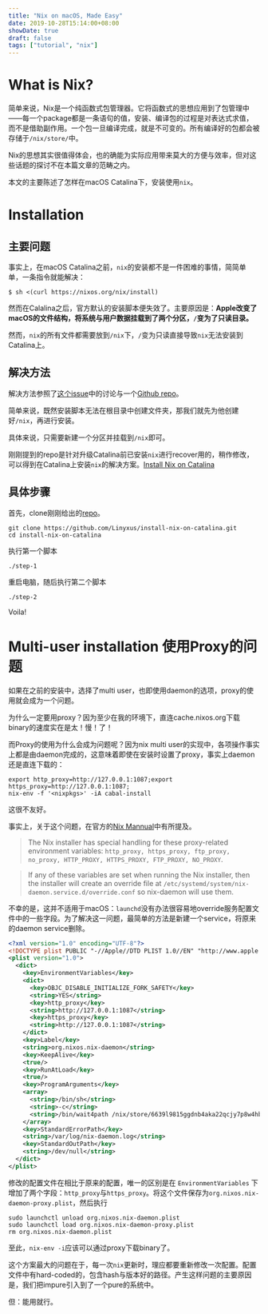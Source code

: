 ```yaml
---
title: "Nix on macOS, Made Easy"
date: 2019-10-28T15:14:00+08:00
showDate: true
draft: false
tags: ["tutorial", "nix"]
---
```


# What is Nix?

简单来说，Nix是一个纯函数式包管理器。它将函数式的思想应用到了包管理中——每一个package都是一条语句的值，安装、编译包的过程是对表达式求值，而不是借助副作用。一个包一旦编译完成，就是不可变的。所有编译好的包都会被存储于`/nix/store/`中。

Nix的思想其实很值得体会，也的确能为实际应用带来莫大的方便与效率，但对这些话题的探讨不在本篇文章的范畴之内。

本文的主要陈述了怎样在macOS Catalina下，安装使用`nix`。

# Installation

## 主要问题

事实上，在macOS Catalina之前，`nix`的安装都不是一件困难的事情，简简单单，一条指令就能解决：

```shell
$ sh <(curl https://nixos.org/nix/install)
```

然而在Calalina之后，官方默认的安装脚本便失效了。主要原因是：**Apple改变了macOS的文件结构，将系统与用户数据挂载到了两个分区，`/`变为了只读目录。**

然而，`nix`的所有文件都需要放到`/nix`下，`/`变为只读直接导致`nix`无法安装到Catalina上。

## 解决方法

解决方法参照了[这个issue](https://github.com/NixOS/nix/issues/2925)中的讨论与一个[Github repo](https://github.com/steshaw/catalina-nix-upgrade)。

简单来说，既然安装脚本无法在根目录中创建文件夹，那我们就先为他创建好`/nix`，再进行安装。

具体来说，只需要新建一个分区并挂载到`/nix`即可。

刚刚提到的repo是针对升级Catalina前已安装`nix`进行recover用的，稍作修改，可以得到在Catalina上安装`nix`的解决方案。[Install Nix on Catalina](https://github.com/Linyxus/install-nix-on-catalina)

## 具体步骤

首先，clone刚刚给出的[repo](https://github.com/Linyxus/install-nix-on-catalina)。

```shell
git clone https://github.com/Linyxus/install-nix-on-catalina.git
cd install-nix-on-catalina
```

执行第一个脚本

```shell
./step-1
```

重启电脑，随后执行第二个脚本

```shell
./step-2
```

Voila!

# Multi-user installation 使用Proxy的问题

如果在之前的安装中，选择了multi user，也即使用daemon的选项，proxy的使用就会成为一个问题。

为什么一定要用proxy？因为至少在我的环境下，直连cache.nixos.org下载binary的速度实在是太！慢！了！

而Proxy的使用为什么会成为问题呢？因为nix multi user的实现中，各项操作事实上都是由daemon完成的，这意味着即使在安装时设置了proxy，事实上daemon还是直连下载的：

```shell
export http_proxy=http://127.0.0.1:1087;export https_proxy=http://127.0.0.1:1087;
nix-env -f '<nixpkgs>' -iA cabal-install
```

这很不友好。

事实上，关于这个问题，在官方的[Nix Mannual](https://nixos.org/nix/manual/#sec-installer-proxy-settings)中有所提及。

> The Nix installer has special handling for these proxy-related environment variables: `http_proxy, https_proxy, ftp_proxy, no_proxy, HTTP_PROXY, HTTPS_PROXY, FTP_PROXY, NO_PROXY`.

> If any of these variables are set when running the Nix installer, then the installer will create an override file at `/etc/systemd/system/nix-daemon.service.d/override.conf` so nix-daemon will use them.

不幸的是，这并不适用于macOS：`launchd`没有办法很容易地override服务配置文件中的一些字段。为了解决这一问题，最简单的方法是新建一个service，将原来的daemon service删除。

```XML
<?xml version="1.0" encoding="UTF-8"?>
<!DOCTYPE plist PUBLIC "-//Apple//DTD PLIST 1.0//EN" "http://www.apple.com/DTDs/PropertyList-1.0.dtd">
<plist version="1.0">
  <dict>
    <key>EnvironmentVariables</key>
    <dict>
      <key>OBJC_DISABLE_INITIALIZE_FORK_SAFETY</key>
      <string>YES</string>
      <key>http_proxy</key>
      <string>http://127.0.0.1:1087</string>
      <key>https_proxy</key>
      <string>http://127.0.0.1:1087</string>
    </dict>
    <key>Label</key>
    <string>org.nixos.nix-daemon</string>
    <key>KeepAlive</key>
    <true/>
    <key>RunAtLoad</key>
    <true/>
    <key>ProgramArguments</key>
    <array>
      <string>/bin/sh</string>
      <string>-c</string>
      <string>/bin/wait4path /nix/store/6639l9815ggdnb4aka22qcjy7p8w4hb9-nix-2.3.1/bin/nix-daemon &amp;&amp; /nix/store/6639l9815ggdnb4aka22qcjy7p8w4hb9-nix-2.3.1/bin/nix-daemon</string>
    </array>
    <key>StandardErrorPath</key>
    <string>/var/log/nix-daemon.log</string>
    <key>StandardOutPath</key>
    <string>/dev/null</string>
  </dict>
</plist>
```

修改的配置文件在相比于原来的配置，唯一的区别是在 `EnvironmentVariables` 下增加了两个字段：`http_proxy`与`https_proxy`。将这个文件保存为`org.nixos.nix-daemon-proxy.plist`，然后执行

```shell
sudo launchctl unload org.nixos.nix-daemon.plist
sudo launchctl load org.nixos.nix-daemon-proxy.plist
rm org.nixos.nix-daemon.plist
```

至此，`nix-env -i`应该可以通过proxy下载binary了。

这个方案最大的问题在于，每一次`nix`更新时，理应都要重新修改一次配置。配置文件中有hard-coded的，包含hash与版本好的路径。产生这样问题的主要原因是，我们把impure引入到了一个pure的系统中。

但：能用就行。
